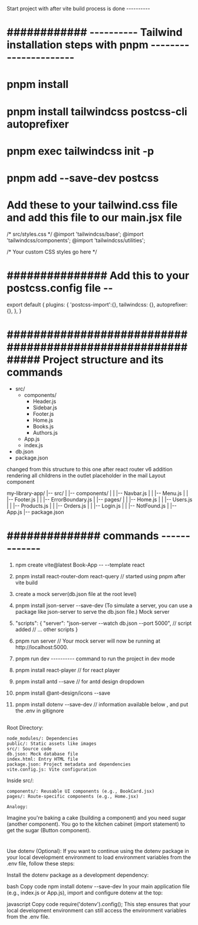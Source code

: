 Start project with after vite build process is done ---------- 

# ############  ----------  Tailwind installation steps with pnpm ----------------------


# pnpm install
# pnpm install tailwindcss postcss-cli autoprefixer
# pnpm exec tailwindcss init -p
# pnpm add --save-dev postcss




 # Add these to your tailwind.css file and add this file to our main.jsx file 
  /* src/styles.css */
   @import 'tailwindcss/base';
   @import 'tailwindcss/components';
   @import 'tailwindcss/utilities';

   /* Your custom CSS styles go here */


# ############### Add this to your postcss.config file --  

export default {
  plugins: {
    'postcss-import':{},
    tailwindcss: {},
    autoprefixer: {},
  },
}













# ########################################################### Project structure and its commands ##############

- src/
  - components/
    - Header.js
    - Sidebar.js
    - Footer.js
    - Home.js
    - Books.js
    - Authors.js
  - App.js
  - index.js
- db.json
- package.json

changed from this structure to this one after react router v6 addition
rendering all childrens in the outlet placeholder in the mail Layout component

my-library-app/
|-- src/
|   |-- components/
|   |   |-- Navbar.js
|   |   |-- Menu.js
|   |   |-- Footer.js
|   |   |-- ErrorBoundary.js
|   |-- pages/
|   |   |-- Home.js
|   |   |-- Users.js
|   |   |-- Products.js
|   |   |-- Orders.js
|   |   |-- Login.js
|   |   |-- NotFound.js
|   |-- App.js
|-- package.json


# ############## commands -------------

1. npm create vite@latest Book-App -- --template react

2. pnpm install react-router-dom react-query   // started using pnpm after vite build
3. create a mock server(db.json file at the root level)
4. pnpm install json-server --save-dev (To simulate a server, you can use a package like json-server to serve the db.json file.) Mock server
5. "scripts": {
  "server": "json-server --watch db.json --port 5000",      // script added
  // ... other scripts
}
6. pnpm run server // Your mock server will now be running at http://localhost:5000.

7. pnpm run dev     ---------- command to run the project in dev mode
8. pnpm install react-player // for react player
9. pnpm install antd --save // for antd design dropdown
10. pnpm install @ant-design/icons --save
11. pnpm install dotenv --save-dev // information available below , and put the .env in gitignore






##  
Root Directory:

    node_modules/: Dependencies
    public/: Static assets like images
    src/: Source code
    db.json: Mock database file
    index.html: Entry HTML file
    package.json: Project metadata and dependencies
    vite.config.js: Vite configuration

Inside src/:

    components/: Reusable UI components (e.g., BookCard.jsx)
    pages/: Route-specific components (e.g., Home.jsx)

    Analogy:

Imagine you're baking a cake (building a component) and you need sugar (another component). You go to the kitchen cabinet (import statement) to get the sugar (Button component).



# #############  
Use dotenv (Optional):
If you want to continue using the dotenv package in your local development environment to load environment variables from the .env file, follow these steps:

Install the dotenv package as a development dependency:

bash
Copy code
npm install dotenv --save-dev
In your main application file (e.g., index.js or App.js), import and configure dotenv at the top:

javascript
Copy code
require('dotenv').config();
This step ensures that your local development environment can still access the environment variables from the .env file.


